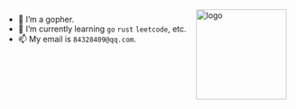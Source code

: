 <img src="https://github-readme-stats.vercel.app/api?username=bestgopher&show_icons=true" alt="logo" height="160" align="right" style="margin: 5px; margin-bottom: 20px;" />

- 🔭 I’m a gopher.
- 🌱 I’m currently learning `go` `rust` `leetcode`, etc.
- 📫 My email is `84328409@qq.com`.

